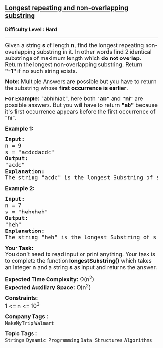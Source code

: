 <h2><a href="https://www.geeksforgeeks.org/problems/longest-repeating-and-non-overlapping-substring3421/1?page=3&difficulty=Hard&sortBy=submissions">Longest repeating and non-overlapping substring</a></h2><h3>Difficulty Level : Hard</h3><hr><div class="problems_problem_content__Xm_eO"><p><span style="font-size: 18px;">Given a string <strong>s </strong>of length <strong>n</strong>, find the longest repeating non-overlapping substring in it. In other words find 2 identical substrings of maximum length which <strong>do not overlap</strong>. </span><span style="font-size: 18px;">Return the longest non-overlapping substring. Return <strong>"-1"</strong>&nbsp;if no such string exists.</span></p>
<p><span style="font-size: 18px;"><strong>Note: </strong>Multiple Answers are possible but you have to return the substring whose <strong>first occurrence is earlier</strong>.</span></p>
<p><span style="font-size: 18px;"><strong>For Example:</strong> "abhihiab", here both <strong>"ab"</strong> and <strong>"hi"</strong> are possible answers. But you will have to return <strong>"ab"</strong> because it's first occurrence appears before the </span><span style="font-size: 18px;">first occurrence</span><span style="font-size: 18px;"> of </span><span style="font-size: 18px;">"hi".</span></p>
<p><span style="font-size: 18px;"><strong>Example 1:</strong></span></p>
<pre><span style="font-size: 18px;"><strong>Input:</strong></span>
<span style="font-size: 18px;">n = 9</span>
<span style="font-size: 18px;">s =<strong> </strong>"acdcdacdc"</span>
<span style="font-size: 18px;"><strong>Output:</strong></span>
<span style="font-size: 18px;">"acdc"</span>
<span style="font-size: 18px;"><strong>Explanation:</strong></span>
<span style="font-size: 18px;">The string "acdc" is the longest Substring of s which is repeating but not overlapping.</span></pre>
<p><span style="font-size: 18px;"><strong>Example 2:</strong></span></p>
<pre><span style="font-size: 18px;"><strong>Input:</strong></span>
<span style="font-size: 18px;">n = 7</span>
<span style="font-size: 18px;">s =<strong> </strong>"heheheh"</span>
<span style="font-size: 18px;"><strong>Output:</strong></span>
<span style="font-size: 18px;">"heh"</span>
<span style="font-size: 18px;"><strong>Explanation:</strong></span>
<span style="font-size: 18px;">The string "heh" is the longest Substring of s which is repeating but not overlapping.</span></pre>
<p><span style="font-size: 18px;"><strong>Your Task:</strong><br>You don't need to read input or print anything. Your task is to complete the function<strong> longestSubstring()</strong> which takes an Integer <strong>n</strong> and a string <strong>s</strong> as input and returns the answer.</span></p>
<p><span style="font-size: 18px;"><strong>Expected Time Complexity:</strong> O(n<sup>2</sup>)<br><strong>Expected Auxiliary Space:</strong> O(n<sup>2</sup>)</span></p>
<p><span style="font-size: 18px;"><strong>Constraints:</strong><br>1 &lt;= n &lt;= 10<sup>3</sup></span></p></div><p><span style=font-size:18px><strong>Company Tags : </strong><br><code>MakeMyTrip</code>&nbsp;<code>Walmart</code>&nbsp;<br><p><span style=font-size:18px><strong>Topic Tags : </strong><br><code>Strings</code>&nbsp;<code>Dynamic Programming</code>&nbsp;<code>Data Structures</code>&nbsp;<code>Algorithms</code>&nbsp;